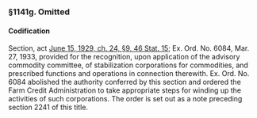 ### §1141g. Omitted ###

#### Codification ####

Section, act [June 15, 1929, ch. 24, §9, 46 Stat. 15](/statviewer.htm?volume=46&page=15); Ex. Ord. No. 6084, Mar. 27, 1933, provided for the recognition, upon application of the advisory commodity committee, of stabilization corporations for commodities, and prescribed functions and operations in connection therewith. Ex. Ord. No. 6084 abolished the authority conferred by this section and ordered the Farm Credit Administration to take appropriate steps for winding up the activities of such corporations. The order is set out as a note preceding section 2241 of this title.